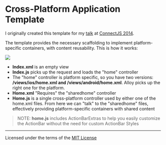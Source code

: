 # Cross-Platform Application Template

I originally created this template for my [talk](https://speakerdeck.com/ricardoalcocer/advanced-cross-platform-development) at [ConnectJS 2014](http://www.connect-js.com/).

The template provides the necessary scaffolding to implement platform-specific containers, with content reusability.  This is how it works:

![](http://drops.ricardoalcocer.com/drops/readme_image-Nxc2gu6gH5.png)

* **Index.xml** is an empty view
* **Index.js** picks up the request and loads the "home" controller
* The "home" controller is platform specific, so you have two versions: **/views/ios/home.xml and /views/android/home.xml**. Alloy picks up the right one for the platform.
* **Home.xml** "Requires" the "sharedhome" controller
* **Home.js** is a single cross-platform controller used by either one of the home.xml files.  From here we can "talk" to the "sharedhome" files, effectively providing platform-specific containers with shared content


> NOTE: **home.js** includes ActionBarExtras to help you easily customize the ActionBar without the need for custom ActionBar Styles

---

Licensed under the terms of the [MIT License](http://alco.mit-license.org)